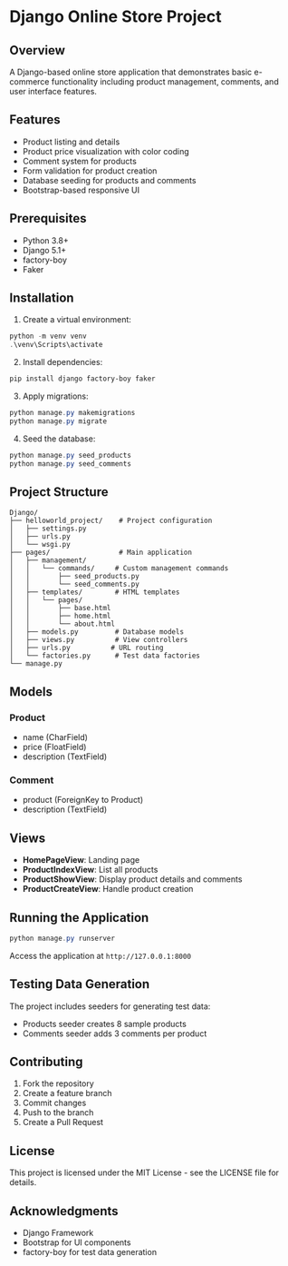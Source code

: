 # Django Online Store Project

## Overview
A Django-based online store application that demonstrates basic e-commerce functionality including product management, comments, and user interface features.

## Features
- Product listing and details
- Product price visualization with color coding
- Comment system for products
- Form validation for product creation
- Database seeding for products and comments
- Bootstrap-based responsive UI

## Prerequisites
- Python 3.8+
- Django 5.1+
- factory-boy
- Faker

## Installation

1. Create a virtual environment:
```powershell
python -m venv venv
.\venv\Scripts\activate
```

2. Install dependencies:
```powershell
pip install django factory-boy faker
```

3. Apply migrations:
```powershell
python manage.py makemigrations
python manage.py migrate
```

4. Seed the database:
```powershell
python manage.py seed_products
python manage.py seed_comments
```

## Project Structure
```
Django/
├── helloworld_project/    # Project configuration
│   ├── settings.py
│   ├── urls.py
│   └── wsgi.py
├── pages/                 # Main application
│   ├── management/
│   │   └── commands/     # Custom management commands
│   │       ├── seed_products.py
│   │       └── seed_comments.py
│   ├── templates/        # HTML templates
│   │   └── pages/
│   │       ├── base.html
│   │       ├── home.html
│   │       └── about.html
│   ├── models.py         # Database models
│   ├── views.py          # View controllers
│   ├── urls.py          # URL routing
│   └── factories.py      # Test data factories
└── manage.py
```

## Models
### Product
- name (CharField)
- price (FloatField)
- description (TextField)

### Comment
- product (ForeignKey to Product)
- description (TextField)

## Views
- **HomePageView**: Landing page
- **ProductIndexView**: List all products
- **ProductShowView**: Display product details and comments
- **ProductCreateView**: Handle product creation

## Running the Application
```powershell
python manage.py runserver
```
Access the application at `http://127.0.0.1:8000`

## Testing Data Generation
The project includes seeders for generating test data:
- Products seeder creates 8 sample products
- Comments seeder adds 3 comments per product

## Contributing
1. Fork the repository
2. Create a feature branch
3. Commit changes
4. Push to the branch
5. Create a Pull Request

## License
This project is licensed under the MIT License - see the LICENSE file for details.

## Acknowledgments
- Django Framework
- Bootstrap for UI components
- factory-boy for test data generation

